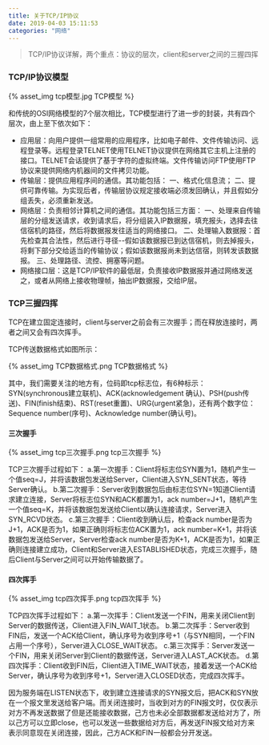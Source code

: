 ```yaml
---
title: 关于TCP/IP协议
date: 2019-04-03 15:11:53
categories: "网络"
---
```


>TCP/IP协议详解，两个重点：协议的层次，client和server之间的三握四挥

### TCP/IP协议模型

{% asset_img tcp模型.jpg TCP模型 %}

<!-- more -->

和传统的OSI网络模型的7个层次相比，TCP模型进行了进一步的封装，共有四个层次，由上至下依次如下：

- 应用层：向用户提供一组常用的应用程序，比如电子邮件、文件传输访问、远程登录等。远程登录TELNET使用TELNET协议提供在网络其它主机上注册的接口。TELNET会话提供了基于字符的虚拟终端。文件传输访问FTP使用FTP协议来提供网络内机器间的文件拷贝功能。
- 传输层：提供应用程序间的通信。其功能包括：
一、格式化信息流；
二、提供可靠传输。为实现后者，传输层协议规定接收端必须发回确认，并且假如分组丢失，必须重新发送。
- 网络层：负责相邻计算机之间的通信。其功能包括三方面：
一、处理来自传输层的分组发送请求，收到请求后，将分组装入IP数据报，填充报头，选择去往信宿机的路径，然后将数据报发往适当的网络接口。
二、处理输入数据报：首先检查其合法性，然后进行寻径--假如该数据报已到达信宿机，则去掉报头，将剩下部分交给适当的传输协议；假如该数据报尚未到达信宿，则转发该数据报。
三、处理路径、流控、拥塞等问题。
- 网络接口层：这是TCP/IP软件的最低层，负责接收IP数据报并通过网络发送之，或者从网络上接收物理帧，抽出IP数据报，交给IP层。

### TCP三握四挥

TCP在建立固定连接时，client与server之前会有三次握手；而在释放连接时，两者之间又会有四次挥手。

TCP传送数据格式如图所示：

{% asset_img TCP数据格式.png TCP数据格式 %}

其中，我们需要关注的地方有，位码即tcp标志位，有6种标示：SYN(synchronous建立联机)、ACK(acknowledgement 确认)、PSH(push传送)、FIN(finish结束)、RST(reset重置)、URG(urgent紧急)，还有两个数字位：Sequence number(序号)、Acknowledge number(确认号)。

#### 三次握手

{% asset_img tcp三次握手.png tcp三次握手 %}

TCP三次握手过程如下：
a.第一次握手：Client将标志位SYN置为1，随机产生一个值seq=J，并将该数据包发送给Server，Client进入SYN_SENT状态，等待Server确认。
b.第二次握手：Server收到数据包后由标志位SYN=1知道Client请求建立连接，Server将标志位SYN和ACK都置为1，ack number=J+1，随机产生一个值seq=K，并将该数据包发送给Client以确认连接请求，Server进入SYN_RCVD状态。
c.第三次握手：Client收到确认后，检查ack number是否为J+1，ACK是否为1，如果正确则将标志位ACK置为1，ack number=K+1，并将该数据包发送给Server，Server检查ack number是否为K+1，ACK是否为1，如果正确则连接建立成功，Client和Server进入ESTABLISHED状态，完成三次握手，随后Client与Server之间可以开始传输数据了。

#### 四次挥手

{% asset_img tcp四次挥手.png tcp四次挥手 %}

TCP四次挥手过程如下：
a.第一次挥手：Client发送一个FIN，用来关闭Client到Server的数据传送，Client进入FIN_WAIT_1状态。
b.第二次挥手：Server收到FIN后，发送一个ACK给Client，确认序号为收到序号+1（与SYN相同，一个FIN占用一个序号），Server进入CLOSE_WAIT状态。
c.第三次挥手：Server发送一个FIN，用来关闭Server到Client的数据传送，Server进入LAST_ACK状态。
d.第四次挥手：Client收到FIN后，Client进入TIME_WAIT状态，接着发送一个ACK给Server，确认序号为收到序号+1，Server进入CLOSED状态，完成四次挥手。

因为服务端在LISTEN状态下，收到建立连接请求的SYN报文后，把ACK和SYN放在一个报文里发送给客户端。而关闭连接时，当收到对方的FIN报文时，仅仅表示对方不再发送数据了但是还能接收数据，己方也未必全部数据都发送给对方了，所以己方可以立即close，也可以发送一些数据给对方后，再发送FIN报文给对方来表示同意现在关闭连接，因此，己方ACK和FIN一般都会分开发送。

